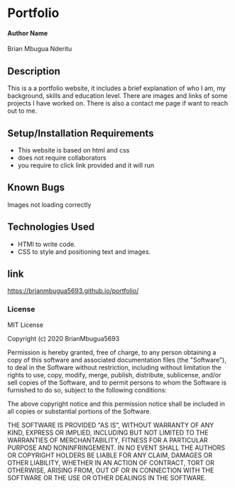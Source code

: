 # Portfolio

#### Author Name
Brian Mbugua Nderitu

## Description
This is a a portfolio website,
it includes a brief explanation of who I am, my background, skills and education level.
There are images and links of some projects I have 
worked on.
There is also a contact me page if want to reach out to me.
## Setup/Installation Requirements
* This website is based on html and css 
* does not require collaborators
* you require to click link provided and it will run

## Known Bugs
Images not loading correctly
## Technologies Used
* HTMl to  write code.
* CSS to style and positioning text and images.
## link
https://brianmbugua5693.github.io/portfolio/

### License
MIT License

Copyright (c) 2020 BrianMbugua5693

Permission is hereby granted, free of charge, to any person obtaining a copy of this software and associated documentation files (the "Software"), to deal in the Software without restriction, including without limitation the rights to use, copy, modify, merge, publish, distribute, sublicense, and/or sell copies of the Software, and to permit persons to whom the Software is furnished to do so, subject to the following conditions:

The above copyright notice and this permission notice shall be included in all copies or substantial portions of the Software.

THE SOFTWARE IS PROVIDED "AS IS", WITHOUT WARRANTY OF ANY KIND, EXPRESS OR IMPLIED, INCLUDING BUT NOT LIMITED TO THE WARRANTIES OF MERCHANTABILITY, FITNESS FOR A PARTICULAR PURPOSE AND NONINFRINGEMENT. IN NO EVENT SHALL THE AUTHORS OR COPYRIGHT HOLDERS BE LIABLE FOR ANY CLAIM, DAMAGES OR OTHER LIABILITY, WHETHER IN AN ACTION OF CONTRACT, TORT OR OTHERWISE, ARISING FROM, OUT OF OR IN CONNECTION WITH THE SOFTWARE OR THE USE OR OTHER DEALINGS IN THE SOFTWARE.